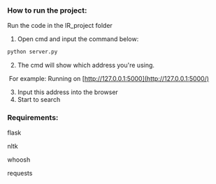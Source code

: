 ### How to run the project:

Run the code in the IR_project folder 

1. Open cmd and input the command below: 

```bash
python server.py 
```

2. The cmd will show which address you're using. 

​	For example: Running on [http://127.0.0.1:5000](http://127.0.0.1:5000/) 

3. Input this address into the browser 
4. Start to search

### Requirements:

flask

nltk

whoosh

requests

